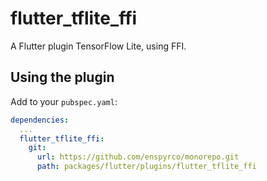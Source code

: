 # flutter_tflite_ffi

A Flutter plugin TensorFlow Lite, using FFI.

## Using the plugin

Add to your `pubspec.yaml`:

```yaml
dependencies:
  ...
  flutter_tflite_ffi:
    git:
      url: https://github.com/enspyrco/monorepo.git
      path: packages/flutter/plugins/flutter_tflite_ffi
```
